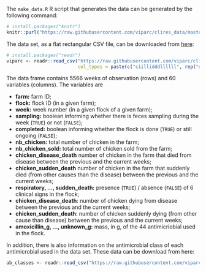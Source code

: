 
The `make_data.R` R script that generates the data can be generated by
the following command:

``` r
# install.packages("knitr")
knitr::purl("https://raw.githubusercontent.com/viparc/clires_data/master/make_data.Rmd", documentation = 1L)
```

The data set, as a flat rectangular CSV file, can be downloaded from
[here](https://raw.githubusercontent.com/viparc/clires_data/master/data/viparc.csv):

``` r
# install.packages("readr")
viparc <- readr::read_csv("https://raw.githubusercontent.com/viparc/clires_data/master/data/viparc.csv",
                          col_types = paste(c("ciillidddllllll", rep("d", 45)), collapse = ""))
```

The data frame contains 5566 weeks of observation (rows) and 60
variables (columns). The variables are

  - **farm:** farm ID;
  - **flock:** flock ID (in a given farm);
  - **week:** week number (in a given flock of a given farm);
  - **sampling:** boolean informing whether there is feces sampling
    during the week (`TRUE`) or not (`FALSE`);
  - **completed:** boolean informing whether the flock is done (`TRUE`)
    or still ongoing (`FALSE`);
  - **nb\_chicken:** total number of chicken in the farm;
  - **nb\_chicken\_sold:** total number of chicken sold from the farm;
  - **chicken\_disease\_death** number of chicken in the farm that died
    from disease between the previous and the current weeks;
  - **chicken\_sudden\_death** number of chicken in the farm that
    suddenly died (from other causes than the disease) between the
    previous and the current weeks;
  - **respiratory, …, sudden\_death:** presence (`TRUE`) / absence
    (`FALSE`) of 6 clinical signs in the flock;
  - **chicken\_disease\_death**: number of chicken dying from disease
    between the previous and the current weeks;
  - **chicken\_sudden\_death**: number of chicken suddenly dying (from
    other cause than disease) between the previous and the current
    weeks;
  - **amoxicillin\_g, …, unknown\_g:** mass, in g, of the 44
    antimicriobial used in the flock.

In addition, there is also information on the antimicrobial class of
each antimicrobial used in the data set. These data can be download from
here:

``` r
ab_classes <- readr::read_csv("https://raw.githubusercontent.com/viparc/clires_data/master/data/antimicrobial_classes.csv", col_types = "cc")
```
